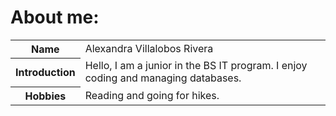 # About me:
<body>
<table style="width:100%">
  <tr>
    <th>Name</th>
    <td>Alexandra Villalobos Rivera</td>
  </tr>
  <tr>
    <th>Introduction</th>
    <td>Hello, I am a junior in the BS IT program. I enjoy coding and managing databases.</td>
  </tr>
  <tr>
    <th>Hobbies</th>
    <td>Reading and going for hikes.</td>
  </tr> 
</table>
</html>
